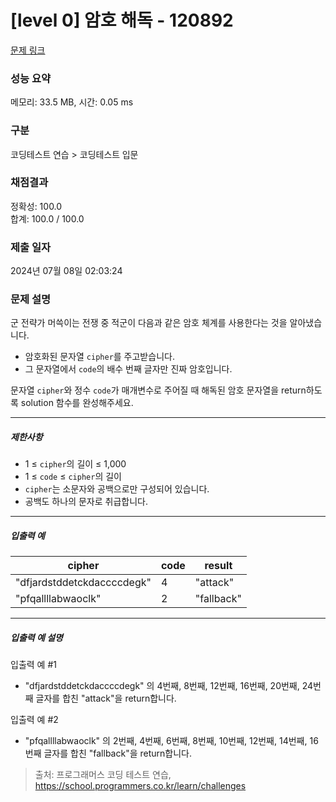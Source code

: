 # [level 0] 암호 해독 - 120892 

[문제 링크](https://school.programmers.co.kr/learn/courses/30/lessons/120892) 

### 성능 요약

메모리: 33.5 MB, 시간: 0.05 ms

### 구분

코딩테스트 연습 > 코딩테스트 입문

### 채점결과

정확성: 100.0<br/>합계: 100.0 / 100.0

### 제출 일자

2024년 07월 08일 02:03:24

### 문제 설명

<p>군 전략가 머쓱이는 전쟁 중 적군이 다음과 같은 암호 체계를 사용한다는 것을 알아냈습니다.</p>

<ul>
<li>암호화된 문자열 <code>cipher</code>를 주고받습니다.</li>
<li>그 문자열에서 <code>code</code>의 배수 번째 글자만 진짜 암호입니다.</li>
</ul>

<p>문자열 <code>cipher</code>와 정수 <code>code</code>가 매개변수로 주어질 때 해독된 암호 문자열을 return하도록 solution 함수를 완성해주세요.</p>

<hr>

<h5>제한사항</h5>

<ul>
<li>1 ≤ <code>cipher</code>의 길이 ≤ 1,000</li>
<li>1 ≤ <code>code</code> ≤ <code>cipher</code>의 길이</li>
<li><code>cipher</code>는 소문자와 공백으로만 구성되어 있습니다.</li>
<li>공백도 하나의 문자로 취급합니다.</li>
</ul>

<hr>

<h5>입출력 예</h5>
<table class="table">
        <thead><tr>
<th>cipher</th>
<th>code</th>
<th>result</th>
</tr>
</thead>
        <tbody><tr>
<td>"dfjardstddetckdaccccdegk"</td>
<td>4</td>
<td>"attack"</td>
</tr>
<tr>
<td>"pfqallllabwaoclk"</td>
<td>2</td>
<td>"fallback"</td>
</tr>
</tbody>
      </table>
<hr>

<h5>입출력 예 설명</h5>

<p>입출력 예 #1</p>

<ul>
<li>"dfjardstddetckdaccccdegk" 의 4번째, 8번째, 12번째, 16번째, 20번째, 24번째 글자를 합친 "attack"을 return합니다.</li>
</ul>

<p>입출력 예 #2</p>

<ul>
<li>"pfqallllabwaoclk" 의 2번째, 4번째, 6번째, 8번째, 10번째, 12번째, 14번째, 16번째 글자를 합친 "fallback"을 return합니다.</li>
</ul>


> 출처: 프로그래머스 코딩 테스트 연습, https://school.programmers.co.kr/learn/challenges